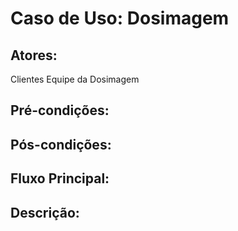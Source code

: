 # Caso de Uso: Dosimagem

## Atores:
Clientes
Equipe da Dosimagem
## Pré-condições:



## Pós-condições:



## Fluxo Principal:


## Descrição:

